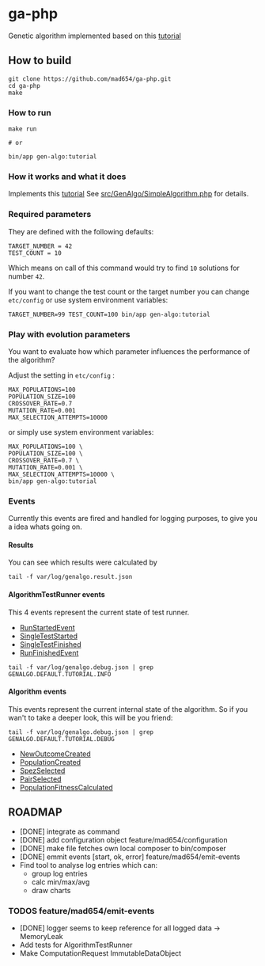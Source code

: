 # ga-php

Genetic algorithm implemented based on this
[tutorial](http://www.ai-junkie.com/ga/intro/gat1.html)

## How to build

```
git clone https://github.com/mad654/ga-php.git
cd ga-php
make
```

### How to run

```
make run

# or

bin/app gen-algo:tutorial
```

### How it works and what it does

Implements this [tutorial](http://www.ai-junkie.com/ga/intro/gat1.html)
See [src/GenAlgo/SimpleAlgorithm.php](src/GenAlgo/SimpleAlgorithm.php) for details.

### Required parameters

They are defined with the following defaults:

```
TARGET_NUMBER = 42
TEST_COUNT = 10
```

Which means on call of this command would try to find `10` solutions
for number `42`.

If you want to change the test count or the target number you can change
`etc/config` or use system environment variables:

```
TARGET_NUMBER=99 TEST_COUNT=100 bin/app gen-algo:tutorial
```

### Play with evolution parameters

You want to evaluate how which parameter influences the performance of
the algorithm?

Adjust the setting in `etc/config` :
```
MAX_POPULATIONS=100
POPULATION_SIZE=100
CROSSOVER_RATE=0.7
MUTATION_RATE=0.001
MAX_SELECTION_ATTEMPTS=10000
```

or simply use system environment variables:

```
MAX_POPULATIONS=100 \
POPULATION_SIZE=100 \
CROSSOVER_RATE=0.7 \
MUTATION_RATE=0.001 \
MAX_SELECTION_ATTEMPTS=10000 \
bin/app gen-algo:tutorial
```

### Events

Currently this events are fired and handled for logging purposes, to give
you a idea whats going on.

#### Results

You can see which results were calculated by

```
tail -f var/log/genalgo.result.json
```

#### AlgorithmTestRunner events

This 4 events represent the current state of test runner.

- [RunStartedEvent](src/GenAlgo/Event/RunStartedEvent.php)
- [SingleTestStarted](src/GenAlgo/Event/SingleTestStarted.php)
- [SingleTestFinished](src/GenAlgo/Event/SingleTestFinished.php)
- [RunFinishedEvent](src/GenAlgo/Event/RunFinishedEvent.php)

```
tail -f var/log/genalgo.debug.json | grep GENALGO.DEFAULT.TUTORIAL.INFO
```

#### Algorithm events

This events represent the current internal state of the algorithm. So
if you wan't to take a deeper look, this will be you friend:

```
tail -f var/log/genalgo.debug.json | grep GENALGO.DEFAULT.TUTORIAL.DEBUG
```

- [NewOutcomeCreated](src/GenAlgo/Event/NewOutcomeCreated.php)
- [PopulationCreated](src/GenAlgo/Event/PopulationCreated.php)
- [SpezSelected](src/GenAlgo/Event/SpezSelected.php)
- [PairSelected](src/GenAlgo/Event/PairSelected.php)
- [PopulationFitnessCalculated](src/GenAlgo/Event/PopulationFitnessCalculated.php)

## ROADMAP
- [DONE] integrate as command
- [DONE] add configuration object feature/mad654/configuration
- [DONE] make file fetches own local composer to bin/composer
- [DONE] emmit events [start, ok, error] feature/mad654/emit-events
- Find tool to analyse log entries which can:
   - group log entries
   - calc min/max/avg
   - draw charts

### TODOS feature/mad654/emit-events
- [DONE] logger seems to keep reference for all logged data -> MemoryLeak
- Add tests for AlgorithmTestRunner
- Make ComputationRequest ImmutableDataObject
